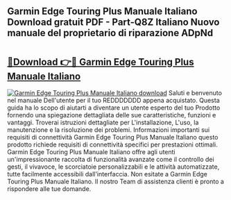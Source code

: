 ## Garmin Edge Touring Plus Manuale Italiano Download gratuit PDF - Part-Q8Z Italiano Nuovo manuale del proprietario di riparazione ADpNd

# <h2><a href="http://dfarkjp.blite.top/?on=Garmin+Edge+Touring+Plus+Manuale+Italiano">🔗Download 👉🔴 Garmin Edge Touring Plus Manuale Italiano</a></h2>

[![Garmin Edge Touring Plus Manuale Italiano download](https://i.imgur.com/lujVjoI.png)](http://dfarkjp.blite.top/?on=Garmin+Edge+Touring+Plus+Manuale+Italiano)
Saluti e benvenuto nel manuale Dell'utente per il tuo REDDDDDDD appena acquistato. Questa guida ha lo scopo di aiutarti a diventare un utente esperto del tuo Prodotto fornendo una spiegazione dettagliata delle sue caratteristiche, funzioni e vantaggi. Troverai istruzioni dettagliate per L'installazione, L'uso, la manutenzione e la risoluzione dei problemi. Informazioni importanti sui requisiti di connettività Garmin Edge Touring Plus Manuale Italiano questo prodotto richiede requisiti di connettività specifici per prestazioni ottimali. Garmin Edge Touring Plus Manuale Italiano offre agli utenti un'impressionante raccolta di funzionalità avanzate come il controllo dei gesti, il vivavoce, le scorciatoie personalizzabili e le attività automatizzate, tutte facilmente accessibili dall'interfaccia. Non esitate a Garmin Edge Touring Plus Manuale Italiano. Il nostro Team di assistenza clienti è pronto a rispondere alle tue domande.
